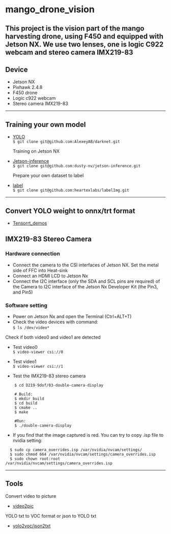 # mango_drone_vision
This project is the vision part of the mango harvesting drone, using F450 and equipped with Jetson NX. We use two lenses, one is logic C922 webcam and stereo camera IMX219-83
---
## Device
* Jetson NX
* Pixhawk 2.4.8
* F450 drone
* Logic c922 webcam
* Stereo camera IMX219-83
---
## Training your own model
* [YOLO](https://github.com/AlexeyAB/darknet)  
  `$ git clone git@github.com:AlexeyAB/darknet.git`

  Training on Jetson NX  
* [Jetson-inference](https://github.com/dusty-nv/jetson-inference)  
  `$ git clone git@github.com:dusty-nv/jetson-inference.git`    
  
  Prepare your own dataset to label  

* [label](https://github.com/heartexlabs/labelImg)  
  `$ git clone git@github.com:heartexlabs/labelImg.git`
---
## Convert YOLO weight to onnx/trt format
* [Tensorrt_demos](https://github.com/benson840722/tensorrt_demos) 

## IMX219-83 Stereo Camera

### Hardware connection
* Connect the camera to the CSI interfaces of Jetson NX. Set the metal side of FFC into Heat-sink
* Connect an HDMI LCD to Jetson Nx
* Connect the I2C interface (only the SDA and SCL pins are required) of the Camera to I2C interface of the Jetson Nx Developer Kit (the Pin3, and Pin5)
### Software setting
* Power on Jetson Nx and open the Terminal (Ctrl+ALT+T)
* Check the video devices with command:  
  `$ ls /dev/video*`  

Check if both video0 and video1 are detected
  * Test video0  
  `$ video-viewer csi://0`
  * Test video1  
  `$ video-viewer csi://1`

* Test the IMX219-83 stereo camera
```
    $ cd D219-9dof/03-double-camera-display
    
    # Build:
    $ mkdir build
    $ cd build
    $ cmake ..
    $ make

    #Run:
    $ ./double-camera-display
```
* If you find that the image captured is red. You can try to copy .isp file to nvidia setting:
```
  $ sudo cp camera_overrides.isp /var/nvidia/nvcam/settings/
  $ sudo chmod 664 /var/nvidia/nvcam/settings/camera_overrides.isp
  $ sudo chown root:root /var/nvidia/nvcam/settings/camera_overrides.isp
```
---
## Tools
Convert video to picture  
* [video2pic](https://github.com/benson840722/video2pic)

YOLO txt to VOC format or json to YOLO txt  
* [yolo2voc/json2txt](https://github.com/benson840722/yolotxt2voc-json2txt)  



  
